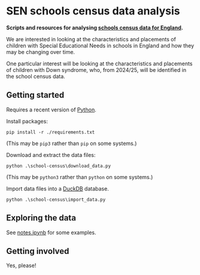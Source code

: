 # SEN schools census data analysis

**Scripts and resources for analysing [schools census data for England](https://explore-education-statistics.service.gov.uk/find-statistics/school-pupils-and-their-characteristics/2023-24).**

We are interested in looking at the characteristics and placements of children with Special Educational Needs in schools in England and how they may be changing over time.

One particular interest will be looking at the characteristics and placements of children with Down syndrome, who, from 2024/25, will be identified in the school census data.

## Getting started

Requires a recent version of [Python](https://www.python.org/).

Install packages:

```
pip install -r ./requirements.txt
```

(This may be `pip3` rather than `pip` on some systems.)

Download and extract the data files:

```
python .\school-census\download_data.py
```

(This may be `python3` rather than `python` on some systems.)

Import data files into a [DuckDB](https://duckdb.org/) database.

```
python .\school-census\import_data.py
```

## Exploring the data

See [notes.ipynb](school-census\notes.ipynb) for some examples.

## Getting involved

Yes, please!
